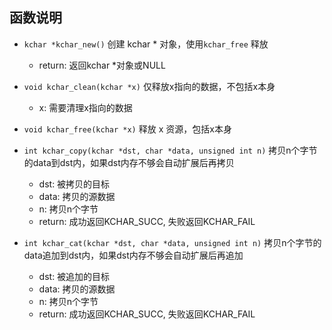 ## 函数说明
- `kchar *kchar_new()` 创建 kchar * 对象，使用`kchar_free` 释放
    - return: 返回kchar *对象或NULL
- `void kchar_clean(kchar *x)` 仅释放x指向的数据，不包括x本身
    - x: 需要清理x指向的数据

- `void kchar_free(kchar *x)` 释放 x 资源，包括x本身

- `int kchar_copy(kchar *dst, char *data, unsigned int n)` 拷贝n个字节的data到dst内，如果dst内存不够会自动扩展后再拷贝
    - dst:      被拷贝的目标
    - data:     拷贝的源数据
    - n:        拷贝n个字节
    - return: 成功返回KCHAR_SUCC, 失败返回KCHAR_FAIL

- `int kchar_cat(kchar *dst, char *data, unsigned int n)` 拷贝n个字节的data追加到dst内，如果dst内存不够会自动扩展后再追加
    - dst:      被追加的目标
    - data:     拷贝的源数据
    - n:        拷贝n个字节
    - return: 成功返回KCHAR_SUCC, 失败返回KCHAR_FAIL

